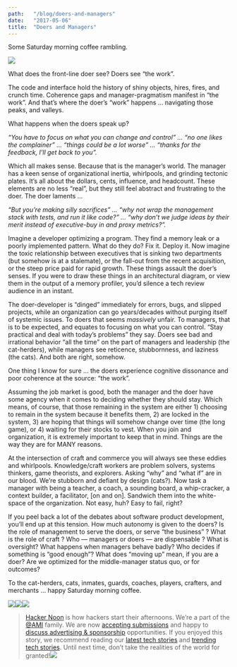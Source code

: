 ```yaml
---
path:	"/blog/doers-and-managers"
date:	"2017-05-06"
title:	"Doers and Managers"
---
```


Some Saturday morning coffee rambling.

![](/images/1*OOsLGE6o87ZyhujH5Mb5Rg.png)

What does the front-line doer see? Doers see “the work”.

The code and interface hold the history of shiny objects, hires, fires, and crunch time. Coherence gaps and manager-pragmatism manifest in “the work”. And that’s where the doer’s “work” happens … navigating those peaks, and valleys.

What happens when the doers speak up?

*“You have to focus on what you can change and control” … “no one likes the complainer” … “things could be a lot worse” … “thanks for the feedback, I’ll get back to you”.*

Which all makes sense. Because that is the manager’s world. The manager has a keen sense of organizational inertia, whirlpools, and grinding tectonic plates. It’s all about the dollars, cents, influence, and headcount. These elements are no less “real”, but they still feel abstract and frustrating to the doer. The doer laments …

*“But you’re making silly sacrifices” … “why not wrap the management stack with tests, and run it like code?” … “why don’t we judge ideas by their merit instead of executive-buy in and proxy metrics?”.*

Imagine a developer optimizing a program. They find a memory leak or a poorly implemented pattern. What do they do? Fix it. Deploy it. Now imagine the toxic relationship between executives that is sinking two departments (but somehow is at a stalemate), or the fall-out from the recent acquisition, or the steep price paid for rapid growth. These things assault the doer’s senses. If you were to draw these things in an architectural diagram, or view them in the output of a memory profiler, you’d silence a tech review audience in an instant.

The doer-developer is “dinged” immediately for errors, bugs, and slipped projects, while an organization can go years/decades without purging itself of systemic issues. To doers that seems *massively* unfair. To managers, that is to be expected, and equates to focusing on what you can control. “Stay practical and deal with today’s problems” they say. Doers see bad and irrational behavior “all the time” on the part of managers and leadership (the cat-herders), while managers see reticence, stubbornness, and laziness (the cats). And both are right, somehow.

One thing I know for sure … the doers experience cognitive dissonance and poor coherence at the source: “the work”.

Assuming the job market is good, both the manager and the doer have some agency when it comes to deciding whether they should stay. Which means, of course, that those remaining in the system are either 1) choosing to remain in the system because it benefits them, 2) are locked in the system, 3) are hoping that things will somehow change over time (the long game), or 4) waiting for their stocks to vest. When you join and organization, it is extremely important to keep that in mind. Things are the way they are for MANY reasons.

At the intersection of craft and commerce you will always see these eddies and whirlpools. Knowledge/craft workers are problem solvers, systems thinkers, game theorists, and explorers. Asking “why” and “what if” are in our blood. We’re stubborn and defiant by design (cats?). Now task a manager with being a teacher, a coach, a sounding board, a whip-cracker, a context builder, a facilitator, [on and on]. Sandwich them into the white-space of the organization. Not easy, huh? Easy to fail, right?

If you peel back a lot of the debates about software product development, you’ll end up at this tension. How much autonomy is given to the doers? Is the role of management to serve the doers, or serve “the business” ? What is the role of craft ? Who — managers or doers — are dispensable ? What is oversight? What happens when managers behave badly? Who decides if something is “good enough”? What does “moving up” mean, if you are a doer? Are we optimized for the middle-manager status quo, or for outcomes?

To the cat-herders, cats, inmates, guards, coaches, players, crafters, and merchants … happy Saturday morning coffee.

[![](/images/1*0hqOaABQ7XGPT-OYNgiUBg.png)](http://bit.ly/HackernoonFB)[![](/images/1*Vgw1jkA6hgnvwzTsfMlnpg.png)](https://goo.gl/k7XYbx)[![](/images/1*gKBpq1ruUi0FVK2UM_I4tQ.png)](https://goo.gl/4ofytp)
> [Hacker Noon](http://bit.ly/Hackernoon) is how hackers start their afternoons. We’re a part of the [@AMI](http://bit.ly/atAMIatAMI) family. We are now [accepting submissions](http://bit.ly/hackernoonsubmission) and happy to [discuss advertising & sponsorship](mailto:partners@amipublications.com) opportunities.
> If you enjoyed this story, we recommend reading our [latest tech stories](http://bit.ly/hackernoonlatestt) and [trending tech stories](https://hackernoon.com/trending). Until next time, don’t take the realities of the world for granted!![](/images/1*35tCjoPcvq6LbB3I6Wegqw.jpeg)